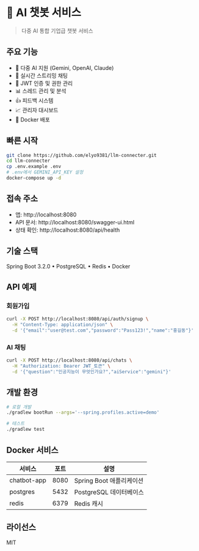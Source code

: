 # 🤖 AI 챗봇 서비스

> 다중 AI 통합 기업급 챗봇 서비스

## 주요 기능
- 🤖 다중 AI 지원 (Gemini, OpenAI, Claude)
- 💬 실시간 스트리밍 채팅
- 🔐 JWT 인증 및 권한 관리
- 📊 스레드 관리 및 분석
- 👍 피드백 시스템
- 📈 관리자 대시보드
- 🐳 Docker 배포

## 빠른 시작
```bash
git clone https://github.com/elyo9381/llm-connecter.git
cd llm-connecter
cp .env.example .env
# .env에서 GEMINI_API_KEY 설정
docker-compose up -d
```

## 접속 주소
- 앱: http://localhost:8080
- API 문서: http://localhost:8080/swagger-ui.html
- 상태 확인: http://localhost:8080/api/health

## 기술 스택
Spring Boot 3.2.0 • PostgreSQL • Redis • Docker

## API 예제

### 회원가입
```bash
curl -X POST http://localhost:8080/api/auth/signup \
  -H "Content-Type: application/json" \
  -d '{"email":"user@test.com","password":"Pass123!","name":"홍길동"}'
```

### AI 채팅
```bash
curl -X POST http://localhost:8080/api/chats \
  -H "Authorization: Bearer JWT_토큰" \
  -d '{"question":"인공지능이 무엇인가요?","aiService":"gemini"}'
```

## 개발 환경
```bash
# 로컬 개발
./gradlew bootRun --args='--spring.profiles.active=demo'

# 테스트
./gradlew test
```

## Docker 서비스

| 서비스 | 포트 | 설명 |
|---------|------|-------------|
| chatbot-app | 8080 | Spring Boot 애플리케이션 |
| postgres | 5432 | PostgreSQL 데이터베이스 |
| redis | 6379 | Redis 캐시 |

## 라이선스
MIT
